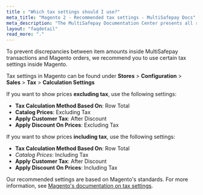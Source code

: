 ```yaml
---
title : "Which tax settings should I use?"
meta_title: "Magento 2 - Recommended tax settings - MultiSafepay Docs"
meta_description: "The MultiSafepay Documentation Center presents all relevant information about our Plugins and API. You can also find support pages for payment methods, tools and general questions as well as the contact details of our Support and Integration Teams."
layout: "faqdetail"
read_more: "."
---
```


To prevent discrepancies between item amounts inside MultiSafepay transactions and Magento orders, we recommend you to use certain tax settings inside Magento.

Tax settings in Magento can be found under **Stores** > **Configuration** > **Sales** > **Tax** > **Calculation Settings**

If you want to show prices **excluding tax**, use the following settings:

+ **Tax Calculation Method Based On**: Row Total
+ **Catalog Prices**: Excluding Tax
+ **Apply Customer Tax**: After Discount
+ **Apply Discount On Prices**: Excluding Tax

If you want to show prices **including tax**, use the following settings:

+ **Tax Calculation Method Based On**: Row Total
+ _Catalog Prices_: Including Tax
+ **Apply Customer Tax**: After Discount
+ **Apply Discount On Prices**: Including Tax

Our recommended settings are based on Magento's standards. For more information, see [Magento's documentation on tax settings](https://docs.magento.com/user-guide/tax/warning-messages.html).
